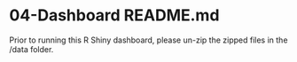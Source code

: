 # 04-Dashboard README.md 

Prior to running this R Shiny dashboard, please un-zip the zipped files in the /data folder. 
